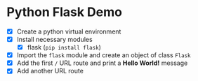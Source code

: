 # Python Flask Demo
* [x] Create a python virtual environment
* [x] Install necessary modules
    * [x] flask (```pip install flask```)
* [x] Import the ```flask``` module and create an object of class ```Flask``` 
* [x] Add the first ```/``` URL route and print a **Hello World!** message
* [x] Add another URL route
